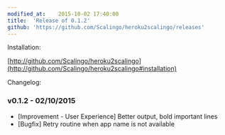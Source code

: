 ```yaml
---
modified_at:	2015-10-02 17:40:00
title:	'Release of 0.1.2'
github: 'https://github.com/Scalingo/heroku2scalingo/releases'
---
```


Installation:

[http://github.com/Scalingo/heroku2scalingo](http://github.com/Scalingo/heroku2scalingo#installation)

Changelog:

### v0.1.2 - 02/10/2015

* [Improvement - User Experience] Better output, bold important lines
* [Bugfix] Retry routine when app name is not available
